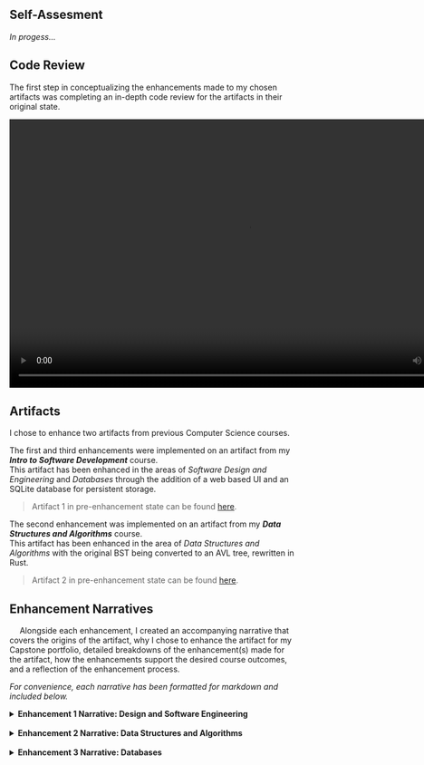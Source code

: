 <!-- Home Page content for GH Pages -->

<!-- Professional Self-Assesment -->
## Self-Assesment

*In progess...*

<!-- Code Review Video -->
## **Code Review**

The first step in conceptualizing the enhancements made to my chosen artifacts was completing an in-depth code review for the artifacts in their original state.

<video src='./assets/2-2 Code Review.mp4' width='840' height='474' controls></video>

<!-- Artifacts -->
## **Artifacts**

I chose to enhance two artifacts from previous Computer Science courses.

The first and third enhancements were implemented on an artifact from my **_Intro to Software Development_** course.</br> 
This artifact has been enhanced in the areas of _Software Design and Engineering_ and _Databases_ through the addition of a web based UI and an SQLite database for persistent storage.</br>
> Artifact 1 in pre-enhancement state can be found [here](./Artifact%201%20Original%20State/).

The second enhancement was implemented on an artifact from my **_Data Structures and Algorithms_** course.</br>
This artifact has been enhanced in the area of _Data Structures and Algorithms_ with the original BST being converted to an AVL tree, rewritten in Rust.</br>
> Artifact 2 in pre-enhancement state can be found [here](./Artifact%202%20Original%20State/).

<!-- Narratives -->
## **Enhancement Narratives**

&emsp; Alongside each enhancement, I created an accompanying narrative that covers the origins of the artifact, why I chose to enhance the artifact for my Capstone portfolio, detailed breakdowns of the enhancement(s) made for the artifact, how the enhancements support the desired course outcomes, and a reflection of the enhancement process. 

*For convenience, each narrative has been formatted for markdown and included below.*

<!-- Narrative for Enhancement 1 -->
<details>
<summary><b>Enhancement 1 Narrative: Design and Software Engineering</b></summary>
</br>
<b><u>Artifact Description</u></b></br>
&emsp; The original artifact enhanced in this milestone was a simple Java command line application that allows users to register, view, and reserve rescue animals. This artifact was originally created in Summer of 2023 and was primarily composed of basic Java classes and a Driver responsible for business logic. Due to the limited scope of the original artifact, the core functionality consists of I/O operations in the console and using in-memory storage.
</br></br>
<b><u>Justification for Inclusion</u></b></br>
&emsp; I chose this artifact for my ePortfolio because I believe that it can greatly benefit from an interactive user interface that is easy to navigate and operate. In its original form, the application feels clunky and unintuitive at times – especially when registering a new animal – due to the intentionally minimal design of the original artifact. By transforming the artifact from a basic console application into a multi-component, reactive system, I can showcase a range of software development skills.

This milestone contains two major enhancements:

- <i>Creation of the RESTful API</i></br>
&emsp; To enable interoperability between the Java backend and the Python frontend, I designed and built a RESTful API in Java. This API exposes the core functionality of the app (with some optimizations) which allows it to be accessed by external clients. Having an API also enhances the flexibility of my code.

- <i>Development of a Python GUI</i></br>
&emsp; I chose to build the GUI enhancement in Python, leveraging the Streamlit framework, my previous experience with web-based development, and my experience creating a UX focused reactive UI in Tkinter. The choice to implement the GUI in Python necessitated the creation of the Java API to ensure that the frontend can utilize the functionality of the Java backend to update and edit program data in a user-friendly interface.

&emsp; These enhancements demonstrate my ability to design and build cross-language solutions, design an API, and create a UI that is both UX and performance focused. The artifact now displays my understanding of backend and frontend development, in addition to my ability to modernize and extend legacy code.

<b><u>Course Outcomes and Updates</u></b></br>
&emsp; The enhancements made in this milestone support the course outcomes I aimed to meet in several ways:
- Adding an API and Python GUI allows for easier collaboration and updates by others.
- Aimed to keep documentation for the components of the system clear for users and anyone who might view the project later. I did this using Javadoc style comments in the Java portions and Pydoc-like Docstrings for the Python portions.
- I used standard tools and methods for building the API and GUI.
- Basic security practices like handling malformed data and input validation were followed in the API design.

&emsp; Most of these updates are in line with my original plans. The only unplanned update in this milestone is the inclusion of the Java API.

<b><u>Reflection on the Enhancement Process</u></b></br>
&emsp; Enhancing this project from a simple Java console app to a system with a UX-focused UI and an API was a strong reinforcement of concepts that I had encountered through previous courses and personal projects. Choosing Python as the language to write the GUI meant that I needed a way for it to communicate with the Java backend. Originally, I tried a CLI based approach that got to a point where it felt overengineered and too clunky, resulting in the decision to move towards a RESTful API. I had implemented an API before and made a UX-focused GUI before, but I had not previously implemented them on the same program.
</br>
&emsp; Several parts of the process presented unique challenges I had not encountered before. One such challenge was getting data to be serialized to JSON from the Java backend and then deserializing that data with Python. What seemed like a straightforward task turned into a struggle to transform specific types of data structures into JSON keys and values. This, however, I attribute to my lack of experience with Java syntax and data type names/functions.
</br>
&emsp; Overall, the work done this milestone helped me get more exposure to connecting different system components written in different languages. It also reinforced the concepts I already held close about designing an application for future expansion by creating clear interfaces, separating concerns, and making choices that ease the implementation of new features and changes in the future.
</details>
</br>

<!-- Narrative for Enhancment 2 -->
<details>
<summary><b>Enhancement 2 Narrative: Data Structures and Algorithms</b></summary>
</br>
<b><u>Artifact Description</u></b></br>
&emsp; The original artifact enhanced in this milestone was a C++ implementation of a basic binary search tree (BST). It was submitted as one of the final projects in my Data Structures and Algorithms course. The BST provided standard operations such as insertion, deletion, search, and in-order traversal. I chose this artifact to enhance in the area of Data Structures and Algorithms as part of my Capstone project. By implementing self-balancing to the BST, I have enhanced the worst-case performance of search, insert, and delete operations from O(n) time for a given operation to O(log n) for the same operations with the AVL tree. Additionally, by rewriting in the Rust language, I have guaranteed memory safety throughout the entire program due to Rust’s concept of “ownership” and its accompanying borrow checker.
</br></br>

<b><u>Justification for Inclusion</u></b></br>
&emsp; I chose this artifact for my ePortfolio because it demonstrates my ability to assess and improve upon previous work through the use of performant data structures and modern programming languages. The original C++ BST was susceptible to degradation of performance in the worst case and displayed the ease of writing memory unsafe code in a language like C++. By rewriting the artifact in Rust and implementing an AVL tree, I was able to demonstrate several key skills:
</br>

- <i>Memory Safety and Reliability</i></br>
&emsp; Rust’s concept of ownership and strict compile-time checks done by the borrow checker eliminate entire categories of bugs, like dangling pointers and improper memory management. This makes the Rust implementation inherently safer and more resistant to bugs/undefined behavior.
</br>

- <i>Explicit Error Handling</i></br>
&emsp; In Rust, the `Option` type provides a memory safe alternative to null pointers by providing an enum wrapper where a value either exists – `Some(val)` – or does not exist – `None`. Similarly, the `Result` type in Rust provides an alternative to error handling with try-catch blocks. Instead of throwing errors to be caught somewhere else, a process that returns a `Result` can either return `Ok(optional_val)` or `Err(err_msg)` that serves as a wrapper around the expected value or the returned error message. This enables Rust to return one type that can represent both success and failure as opposed to the old system of throwing exceptions to be later caught.
</br>

- <i>Algorithmic Improvement</i></br>
&emsp; Upgrading from a regular BST to an AVL tree ensures that the tree remains balanced after every operation. This guarantees O(log n) worst-case time complexity for search, insert, and delete operations. This is a large improvement over the original BST, which has a worst-case time complexity of O(n) for the same operations.
</br>

&emsp; These enhancements demonstrate my ability to apply algorithmic principles, leverage language features for safer code, and optimize data structures for real-world use cases.
</br>

<b><u>Course Outcomes and Updates</u></b></br>
&emsp; The enhancements made in this milestone support the course outcomes in the following ways:

- By using Rust’s documentation tools, I made the codebase more approachable for future collaborators, supporting diverse audiences in understanding and extending the project.

- I maintained clear, technically sound documentation throughout the code, using Rustdoc comments and providing usage examples to ensure the project is accessible to both technical and non-technical audiences.

- The move from a C++ BST to a Rust AVL tree directly demonstrates my ability to design and evaluate computing solutions using appropriate algorithmic principles, while managing trade-offs between performance and complexity.

- Adopting Rust for this project showcases my willingness to use innovative tools and techniques in software engineering, moving beyond traditional languages to deliver more reliable and maintainable solutions.

- Rust’s memory safety guarantees and explicit error handling help mitigate common vulnerabilities, such as buffer overflows and null pointer dereferences, thereby enhancing the security and reliability of the artifact.

&emsp; These updates are in line with my original plans for the capstone. The only notable change is the deeper focus on leveraging Rust’s safety features, which became more apparent as I worked through the enhancement process.

<b><u>Reflection</u></b></br>
&emsp; Enhancing this artifact from a C++ BST to a Rust AVL tree was both challenging and rewarding. The process required me to adapt recursive tree algorithms to Rust’s strict ownership and borrowing model, which fortified my understanding of the strengths and limitations of the Rust language.
</br>
&emsp; Already having a base familiarity with Rust, applying the ownership and borrowing rules to a complex, pointer-heavy data structure like an AVL tree deepened my understanding of the nuances in the ownership and borrow checker models that are not immediately obvious. One such nuance was the inability for a `struct` to have a member variable that is of its own type – a `Node` that has left and right children that are also `Node` type. To solve this, I used the `Box` smart pointer provided by Rust, which points to data allocated on the heap. Additionally, Rust’s pattern matching made it easier to handle cases that would have required careful pointer management and null checks in C++.
</br>
&emsp; By transitioning from a BST to an AVL tree, I also learned more about the importance of algorithmic efficiency. Implementing the balancing logic gave me a deeper understanding of how data structures can degrade into inefficient messes and how simple changes can mitigate the degradation.
</details>
</br>

<!-- Narrative for Enhancement 3 -->
<details>
<summary><b>Enhancement 3 Narrative: Databases</b></summary>
</br>
<b><u>Artifact Description</u></b></br>
&emsp; The artifact is a Rescue Animal Management System that originated as my final project for IT-145 (Introduction to Software Development). Originally, the project was designed as an exercise in implementing inheritance and encapsulation in Java, focusing on creating a mockup animal rescue and reservation system. After my initial enhancement that added a RESTful API and Python Streamlit frontend, this enhancement focuses on implementing persistent storage using JPA/Hibernate with SQLite and adapting the data models for database integration.
</br>

<b><u>Justification for ePortfolio Inclusion</u></b></br>
&emsp; I selected this artifact for my ePortfolio because it demonstrates my ability to implement professional grade database solutions by extending and modifying existing software. The enhancement process included:

- <i>Database Integration:</i> I implemented persistent storage using JPA/Hibernate with SQLite, which:
    - Replaced in memory storage with an SQLite database  
    - Implemented proper transaction management for database state consistency  
    - Demonstrated understanding of ORM principles  
    - Obfuscates DB operations behind object-oriented interfaces  
    - Use of prepared SQL queries to prevent injection style attacks

- <i>Data Model Adaptation:</i> I modified the existing models to work with JPA/Hibernate:
    - Added proper JPA annotations (@Entity, @Column, @MappedSuperclass)  
    - Created Data Access Objects (DAOs) for handling object related DB operations

- <i>Architecture Improvement:</i> The system now follows proper layered architecture:
    - Clear separation between models, DAOs, and controllers  
    - More robust error handling
</br>

<b><u>Course Outcomes Achievement</u></b></br>
&emsp; The enhancement successfully addressed several course outcomes:
- Implemented professional database solution using JPA/Hibernate
- Designed efficient database queries
- Implemented proper data access patterns  
- Created reusable data access components
- Added comprehensive Javadoc documentation  
- Implemented proper error handling and logging  
- Maintained clean code structure
- Implemented proper transaction management  
- Protected against SQL injection through JPA+Hibernate


<b><u>Reflection on the Enhancement Process</u></b></br>
&emsp; The process of enhancing this artifact provided valuable learning experiences in database implementation and system architecture. Through the implementation of JPA/Hibernate with SQLite, I gained a deeper understanding of proper ORM configuration, transaction management, and data access patterns. The enhancement process required careful consideration of error handling in database operations, particularly when dealing with concurrent operations and transaction management to maintain database integrity.
</br>
&emsp; The most significant challenge I faced was adapting the existing models to work with JPA/Hibernate while maintaining the original inheritance structure. This required careful consideration of proper annotation placement and inheritance mapping, as well as implementing robust transaction management and error handling. The process of configuring JPA/Hibernate with SQLite presented unique challenges, particularly in ensuring the interoperability of the various dependencies.
</br>
&emsp; Through this enhancement, I learned the importance of proper layered architecture and the value of separation of concerns. Implementing the DAO pattern effectively was crucial in maintaining a clean separation between the data access layer and the business logic. This experience taught me how to maintain backward compatibility while evolving a system from in-memory storage to a proper database backed solution. The implementation of JPA/Hibernate with SQLite has provided valuable insights into professional database design practices, significantly improving my understanding of database implementation and ORM principles.
</details>

